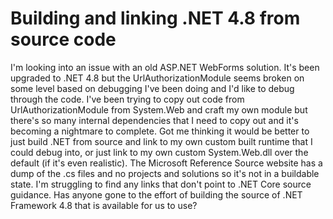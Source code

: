 
# Building and linking .NET 4.8 from source code

I'm looking into an issue with an old ASP.NET WebForms solution. It's been upgraded to .NET 4.8 but the UrlAuthorizationModule seems broken on some level based on debugging I've been doing and I'd like to debug through the code. I've been trying to copy out code from UrlAuthorizationModule from System.Web and craft my own module but there's so many internal dependencies that I need to copy out and it's becoming a nightmare to complete. Got me thinking it would be better to just build .NET from source and link to my own custom built runtime that I could debug into, or just link to my own custom System.Web.dll over the default (if it's even realistic). The Microsoft Reference Source website has a dump of the .cs files and no projects and solutions so it's not in a buildable state. I'm struggling to find any links that don't point to .NET Core source guidance.
Has anyone gone to the effort of building the source of .NET Framework 4.8 that is available for us to use?

        